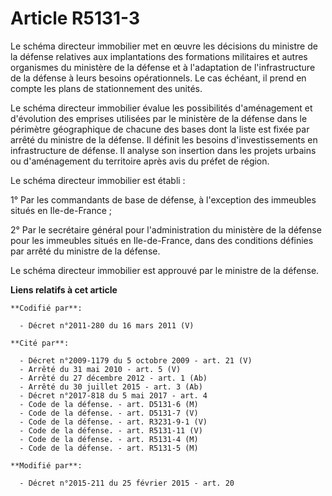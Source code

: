 # Article R5131-3

Le schéma directeur immobilier met en œuvre les décisions du ministre de la défense relatives aux implantations des
formations militaires et autres organismes du ministère de la défense et à l'adaptation de l'infrastructure de la défense à
leurs besoins opérationnels. Le cas échéant, il prend en compte les plans de stationnement des unités. 

Le schéma directeur immobilier évalue les possibilités d'aménagement et d'évolution des emprises utilisées par le ministère
de la défense dans le périmètre géographique de chacune des bases dont la liste est fixée par arrêté du ministre de la
défense. Il définit les besoins d'investissements en infrastructure de défense. Il analyse son insertion dans les projets
urbains ou d'aménagement du territoire après avis du préfet de région. 

Le schéma directeur immobilier est établi : 

1° Par les commandants de base de défense, à l'exception des immeubles situés en Ile-de-France ; 

2° Par le secrétaire général pour l'administration du ministère de la défense pour les immeubles situés en Ile-de-France,
dans des conditions définies par arrêté du ministre de la défense. 

Le schéma directeur immobilier est approuvé par le ministre de la défense.

**Liens relatifs à cet article**

	**Codifié par**:

	  - Décret n°2011-280 du 16 mars 2011 (V)

	**Cité par**:

	  - Décret n°2009-1179 du 5 octobre 2009 - art. 21 (V)
	  - Arrêté du 31 mai 2010 - art. 5 (V)
	  - Arrêté du 27 décembre 2012 - art. 1 (Ab)
	  - Arrêté du 30 juillet 2015 - art. 3 (Ab)
	  - Décret n°2017-818 du 5 mai 2017 - art. 4
	  - Code de la défense. - art. D5131-6 (M)
	  - Code de la défense. - art. D5131-7 (V)
	  - Code de la défense. - art. R3231-9-1 (V)
	  - Code de la défense. - art. R5131-11 (V)
	  - Code de la défense. - art. R5131-4 (M)
	  - Code de la défense. - art. R5131-5 (M)

	**Modifié par**:

	  - Décret n°2015-211 du 25 février 2015 - art. 20
